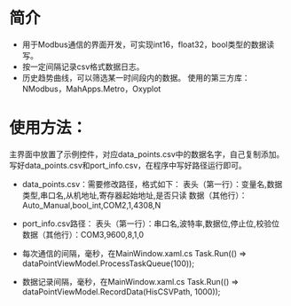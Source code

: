 # 简介
- 用于Modbus通信的界面开发，可实现int16，float32，bool类型的数据读写。
- 按一定间隔记录csv格式数据日志。
- 历史趋势曲线，可以筛选某一时间段内的数据。
使用的第三方库：NModbus，MahApps.Metro，Oxyplot


# 使用方法：

主界面中放置了示例控件，对应data_points.csv中的数据名字，自己复制添加。写好data_points.csv和port_info.csv，在程序中写好路径运行即可。


- data_points.csv：需要修改路径，格式如下：
表头（第一行）：变量名,数据类型,串口名,从机地址,寄存器起始地址,是否只读
数据（其他行）：Auto_Manual,bool_int,COM2,1,4308,N

- port_info.csv路径：
表头（第一行）：串口名,波特率,数据位,停止位,校验位
数据（其他行）：COM3,9600,8,1,0

- 每次通信的间隔，毫秒，在MainWindow.xaml.cs
  Task.Run(() => dataPointViewModel.ProcessTaskQueue(100));
- 数据记录间隔，毫秒，在MainWindow.xaml.cs
  Task.Run(() => dataPointViewModel.RecordData(HisCSVPath, 1000));
